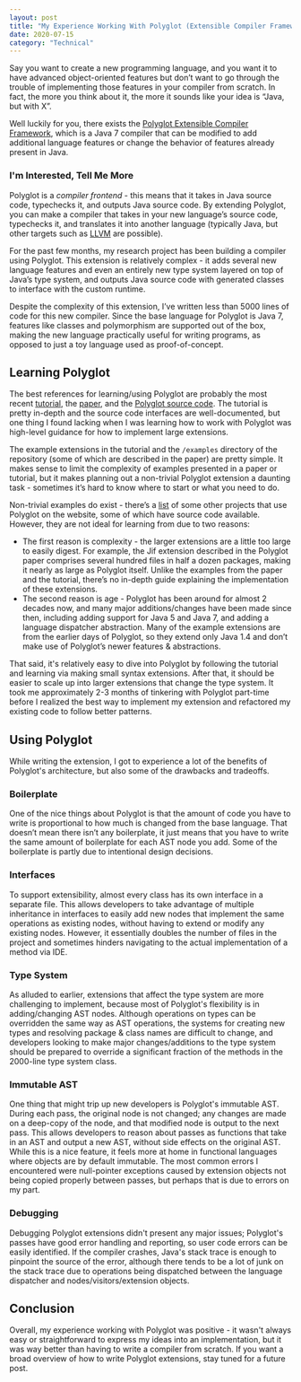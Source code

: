 ```yaml
---
layout: post
title: "My Experience Working With Polyglot (Extensible Compiler Framework)"
date: 2020-07-15
category: "Technical"
---
```


Say you want to create a new programming language, and you want it to have advanced object-oriented features but don’t want to go through the trouble of implementing those features in your compiler from scratch. In fact, the more you think about it, the more it sounds like your idea is “Java, but with X”. 

Well luckily for you, there exists the [Polyglot Extensible Compiler Framework](https://www.research.cs.cornell.edu/Projects/polyglot/), which is a Java 7 compiler that can be modified to add additional language features or change the behavior of features already present in Java. 

### I'm Interested, Tell Me More

Polyglot is a _compiler frontend_ - this means that it takes in Java source code, typechecks it, and outputs Java source code. By extending Polyglot, you can make a compiler that takes in your new language’s source code, typechecks it, and translates it into another language (typically Java, but other targets such as [LLVM](https://polyglot-compiler.github.io/JLang/) are possible).

For the past few months, my research project has been building a compiler using Polyglot. This extension is relatively complex - it adds several new language features and even an entirely new type system layered on top of Java’s type system, and outputs Java source code with generated classes to interface with the custom runtime. 

Despite the complexity of this extension, I’ve written less than 5000 lines of code for this new compiler. Since the base language for Polyglot is Java 7, features like classes and polymorphism are supported out of the box, making the new language practically useful for writing programs, as opposed to just a toy language used as proof-of-concept.

## Learning Polyglot

The best references for learning/using Polyglot are probably the most recent [tutorial](http://www.research.cs.cornell.edu/Projects/polyglot/pldi14/tutorial/), the [paper](http://www.cs.cornell.edu/nystrom/papers/polyglot.pdf), and the [Polyglot source code](https://github.com/polyglot-compiler/polyglot). The tutorial is pretty in-depth and the source code interfaces are well-documented, but one thing I found lacking when I was learning how to work with Polyglot was high-level guidance for how to implement large extensions. 

The example extensions in the tutorial and the `/examples` directory of the repository (some of which are described in the paper) are pretty simple. It makes sense to limit the complexity of examples presented in a paper or tutorial, but it makes planning out a non-trivial Polyglot extension a daunting task - sometimes it’s hard to know where to start or what you need to do.

Non-trivial examples do exist - there’s a [list](https://www.research.cs.cornell.edu/Projects/polyglot/) of some other projects that use Polyglot on the website, some of which have source code available. However, they are not ideal for learning from due to two reasons: 
- The first reason is complexity - the larger extensions are a little too large to easily digest. For example, the Jif extension described in the Polyglot paper comprises several hundred files in half a dozen packages, making it nearly as large as Polyglot itself. Unlike the examples from the paper and the tutorial, there’s no in-depth guide explaining the implementation of these extensions. 
- The second reason is age - Polyglot has been around for almost 2 decades now, and many major additions/changes have been made since then, including adding support for Java 5 and Java 7, and adding a language dispatcher abstraction. Many of the example extensions are from the earlier days of Polyglot, so they extend only Java 1.4 and don’t make use of Polyglot’s newer features & abstractions.

That said, it's relatively easy to dive into Polyglot by following the tutorial and learning via making small syntax extensions. After that, it should be easier to scale up into larger extensions that change the type system. It took me approximately 2-3 months of tinkering with Polyglot part-time before I realized the best way to implement my extension and refactored my existing code to follow better patterns.

## Using Polyglot

While writing the extension, I got to experience a lot of the benefits of Polyglot's architecture, but also some of the drawbacks and tradeoffs. 

### Boilerplate

One of the nice things about Polyglot is that the amount of code you have to write is proportional to how much is changed from the base language. That doesn’t mean there isn’t any boilerplate, it just means that you have to write the same amount of boilerplate for each AST node you add. Some of the boilerplate is partly due to intentional design decisions. 

### Interfaces

To support extensibility, almost every class has its own interface in a separate file. This allows developers to take advantage of multiple inheritance in interfaces to easily add new nodes that implement the same operations as existing nodes, without having to extend or modify any existing nodes. However, it essentially doubles the number of files in the project and sometimes hinders navigating to the actual implementation of a method via IDE. 

### Type System

As alluded to earlier, extensions that affect the type system are more challenging to implement, because most of Polyglot's flexibility is in adding/changing AST nodes. Although operations on types can be overridden the same way as AST operations, the systems for creating new types and resolving package & class names are difficult to change, and developers looking to make major changes/additions to the type system should be prepared to override a significant fraction of the methods in the 2000-line type system class.

### Immutable AST

One thing that might trip up new developers is Polyglot's immutable AST. During each pass, the original node is not changed; any changes are made on a deep-copy of the node, and that modified node is output to the next pass. This allows developers to reason about passes as functions that take in an AST and output a new AST, without side effects on the original AST. While this is a nice feature, it feels more at home in functional languages where objects are by default immutable. The most common errors I encountered were null-pointer exceptions caused by extension objects not being copied properly between passes, but perhaps that is due to errors on my part.

### Debugging

Debugging Polyglot extensions didn't present any major issues; Polyglot's passes have good error handling and reporting, so user code errors can be easily identified. If the compiler crashes, Java's stack trace is enough to pinpoint the source of the error, although there tends to be a lot of junk on the stack trace due to operations being dispatched between the language dispatcher and nodes/visitors/extension objects. 

## Conclusion

Overall, my experience working with Polyglot was positive - it wasn't always easy or straightforward to express my ideas into an implementation, but it was way better than having to write a compiler from scratch. If you want a broad overview of how to write Polyglot extensions, stay tuned for a future post.
